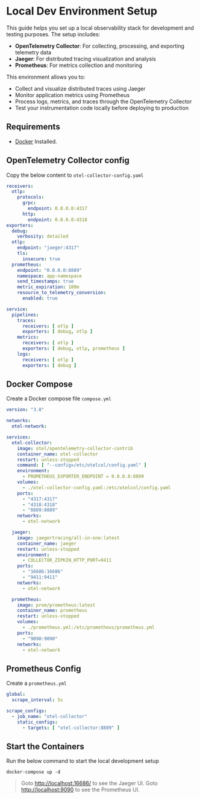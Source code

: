 # Local Dev Environment Setup

This guide helps you set up a local observability stack for development
and testing purposes. The setup includes:

- **OpenTelemetry Collector**:
  For collecting, processing, and exporting telemetry data
- **Jaeger**:
  For distributed tracing visualization and analysis
- **Prometheus**:
  For metrics collection and monitoring

This environment allows you to:

- Collect and visualize distributed traces using Jaeger
- Monitor application metrics using Prometheus
- Process logs, metrics, and traces through the OpenTelemetry Collector
- Test your instrumentation code locally before deploying to production

## Requirements

- [Docker](https://www.docker.com/) Installed.

## OpenTelemetry Collector config

Copy the below content to `otel-collector-config.yaml`

```yaml
receivers:
  otlp:
    protocols:
      grpc:
        endpoint: 0.0.0.0:4317
      http:
        endpoint: 0.0.0.0:4318
exporters:
  debug:
    verbosity: detailed
  otlp:
    endpoint: "jaeger:4317"
    tls:
      insecure: true
  prometheus:
    endpoint: "0.0.0.0:8889"
    namespace: app-namespace
    send_timestamps: true
    metric_expiration: 180m
    resource_to_telemetry_conversion:
      enabled: true

service:
  pipelines:
    traces:
      receivers: [ otlp ]
      exporters: [ debug, otlp ]
    metrics:
      receivers: [ otlp ]
      exporters: [ debug, otlp, prometheus ]
    logs:
      receivers: [ otlp ]
      exporters: [ debug ]
```

## Docker Compose

Create a Docker compose file `compose.yml`

```yaml
version: "3.8"

networks:
  otel-network:

services:
  otel-collector:
    image: otel/opentelemetry-collector-contrib
    container_name: otel-collector
    restart: unless-stopped
    command: [ "--config=/etc/otelcol/config.yaml" ]
    environment:
      - PROMETHEUS_EXPORTER_ENDPOINT = 0.0.0.0:8899
    volumes:
      - ./otel-collector-config.yaml:/etc/otelcol/config.yaml
    ports:
      - "4317:4317"
      - "4318:4318"
      - "8889:8889"
    networks:
      - otel-network

  jaeger:
    image: jaegertracing/all-in-one:latest
    container_name: jaeger
    restart: unless-stopped
    environment:
      - COLLECTOR_ZIPKIN_HTTP_PORT=9411
    ports:
      - "16686:16686"
      - "9411:9411"
    networks:
      - otel-network

  prometheus:
    image: prom/prometheus:latest
    container_name: prometheus
    restart: unless-stopped
    volumes:
      - ./prometheus.yml:/etc/prometheus/prometheus.yml
    ports:
      - "9090:9090"
    networks:
      - otel-network
```

## Prometheus Config

Create a `prometheus.yml`

```yaml
global:
  scrape_interval: 5s

scrape_configs:
  - job_name: "otel-collector"
    static_configs:
      - targets: [ "otel-collector:8889" ]
```

## Start the Containers

Run the below command to start the local development setup

```shell
docker-compose up -d
```

> Goto [http://localhost:16686/](http://localhost:16686/) to see the Jaeger UI.
> Goto [http://localhost:9090](http://localhost:9090) to see the Prometheus UI.
